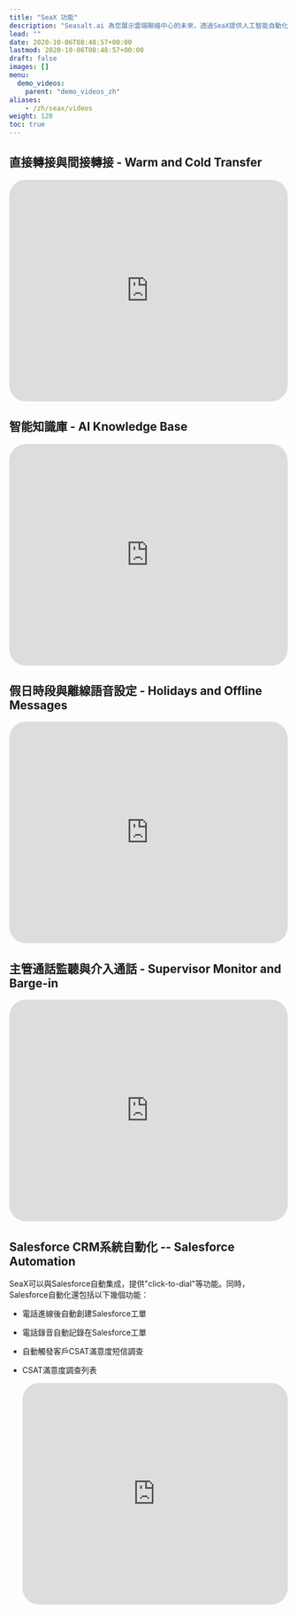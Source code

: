 ```yaml
---
title: "SeaX 功能"
description: "Seasalt.ai 為您展示雲端聯絡中心的未來，透過SeaX提供人工智能自動化與全渠道支持，讓您掌握每一通來自客戶的訊息，以提升客服效率與體驗。"
lead: ""
date: 2020-10-06T08:48:57+00:00
lastmod: 2020-10-06T08:48:57+00:00
draft: false
images: []
menu:
  demo_videos:
    parent: "demo_videos_zh"
aliases: 
    - /zh/seax/videos
weight: 120
toc: true
---
```



## 直接轉接與間接轉接 - Warm and Cold Transfer


   <iframe width="100%" height="400" src="https://www.youtube.com/embed/?listType=playlist&list=PL8K7_LTqly47YfmlquZMLvpLmFocvSFTb&index=2" title="YouTube video player" frameborder="0" allow="accelerometer; autoplay; clipboard-write; encrypted-media; gyroscope; picture-in-picture" allowfullscreen style="border-radius: 30px;"></iframe>


## 智能知識庫 - AI Knowledge Base


   <iframe width="100%" height="400" src="https://www.youtube.com/embed/?listType=playlist&list=PL8K7_LTqly47YfmlquZMLvpLmFocvSFTb&index=5" title="YouTube video player" frameborder="0" allow="accelerometer; autoplay; clipboard-write; encrypted-media; gyroscope; picture-in-picture" allowfullscreen style="border-radius: 30px;"></iframe>


## 假日時段與離線語音設定 - Holidays and Offline Messages

   <iframe width="100%" height="400" src="https://www.youtube.com/embed/?listType=playlist&list=PL8K7_LTqly47YfmlquZMLvpLmFocvSFTb&index=1" title="YouTube video player" frameborder="0" allow="accelerometer; autoplay; clipboard-write; encrypted-media; gyroscope; picture-in-picture" allowfullscreen style="border-radius: 30px;"></iframe>


## 主管通話監聽與介入通話 - Supervisor Monitor and Barge-in

   <iframe width="100%" height="400" src="https://www.youtube.com/embed/?listType=playlist&list=PL8K7_LTqly47YfmlquZMLvpLmFocvSFTb&index=3" title="YouTube video player" frameborder="0" allow="accelerometer; autoplay; clipboard-write; encrypted-media; gyroscope; picture-in-picture" allowfullscreen style="border-radius: 30px;"></iframe>


## Salesforce CRM系統自動化 -- Salesforce Automation

SeaX可以與Salesforce自動集成，提供"click-to-dial"等功能。同時，Salesforce自動化還包括以下幾個功能：

* 電話進線後自動創建Salesforce工單
* 電話錄音自動記錄在Salesforce工單
* 自動觸發客戶CSAT滿意度短信調查
* CSAT滿意度調查列表

   <iframe width="100%" height="400" src="https://www.youtube.com/embed/?listType=playlist&list=PL8K7_LTqly47YfmlquZMLvpLmFocvSFTb&index=6" title="YouTube video player" frameborder="0" allow="accelerometer; autoplay; clipboard-write; encrypted-media; gyroscope; picture-in-picture" allowfullscreen style="border-radius: 30px;"></iframe>
